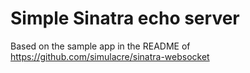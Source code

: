 # Simple Sinatra echo server

Based on the sample app in the README of
https://github.com/simulacre/sinatra-websocket
